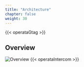 ```yaml
---
title: "Architecture"
chapter: false
weight: 30
---
```

{{< operataGtag >}}
## Overview

![Overview](/images/workshop-architecture.png 'Overview Diagram')
{{< operataIntercom >}}